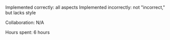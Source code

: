 Implemented correctly: all aspects
Implemented incorrectly: not "incorrect," but lacks style

Collaboration: N/A

Hours spent: 6 hours